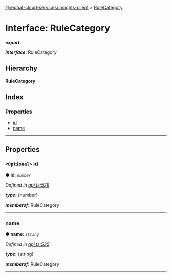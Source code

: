 [@redhat-cloud-services/insights-client](../README.md) > [RuleCategory](../interfaces/rulecategory.md)

# Interface: RuleCategory

*__export__*: 

*__interface__*: RuleCategory

## Hierarchy

**RuleCategory**

## Index

### Properties

* [id](rulecategory.md#id)
* [name](rulecategory.md#name)

---

## Properties

<a id="id"></a>

### `<Optional>` id

**● id**: *`number`*

*Defined in [api.ts:529](https://github.com/RedHatInsights/javascript-clients/blob/master/packages/insights/api.ts#L529)*

*__type__*: {number}

*__memberof__*: RuleCategory

___
<a id="name"></a>

###  name

**● name**: *`string`*

*Defined in [api.ts:535](https://github.com/RedHatInsights/javascript-clients/blob/master/packages/insights/api.ts#L535)*

*__type__*: {string}

*__memberof__*: RuleCategory

___


